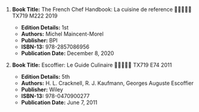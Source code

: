1. **Book Title:** The French Chef Handbook: La cuisine de reference 🚨🚨🚨🚨🚨 TX719 M222 2019
   - **Edition Details:** 1st
   - **Authors:** Michel Maincent-Morel
   - **Publisher:** BPI
   - **ISBN-13:** 978-2857086956
   - **Publication Date:** December 8, 2020

2. **Book Title:** Escoffier: Le Guide Culinaire 🚨🚨🚨🚨🚨 TX719 E74 2011
   - **Edition Details:** 5th
   - **Authors:** H. L. Cracknell, R. J. Kaufmann, Georges Auguste Escoffier 
   - **Publisher:** Wiley
   - **ISBN-13:** 978-0470900277
   - **Publication Date:** June 7, 2011
